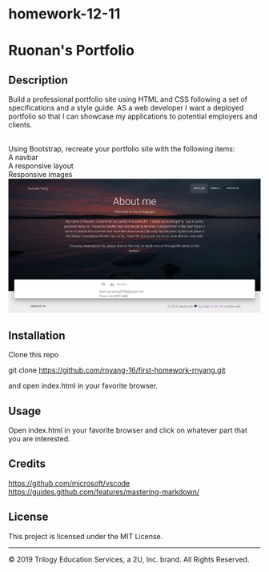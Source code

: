# homework-12-11
# Ruonan's Portfolio

## Description 

Build a professional portfolio site using HTML and CSS following a set of specifications and a style guide. AS a web developer I want a deployed portfolio so that I can showcase my applications to potential employers and clients.<br><br>

Using Bootstrap, recreate your portfolio site with the following items:<br>
A navbar<br>
A responsive layout<br>
Responsive images<br>
![ScreenShot](assets/images/screenshot.jpg)<br>

## Installation

Clone this repo

git clone https://github.com/rnyang-16/first-homework-rnyang.git

and open index.html in your favorite browser.


## Usage 

Open index.html in your favorite browser and click on whatever part that you are interested.

## Credits

https://github.com/microsoft/vscode<br>
https://guides.github.com/features/mastering-markdown/



## License

This project is licensed under the MIT License.


---
© 2019 Trilogy Education Services, a 2U, Inc. brand. All Rights Reserved.

